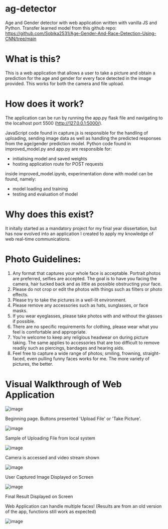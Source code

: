 # ag-detector
Age and Gender detector with web application written with vanilla JS and Python.
Transfer learned model from this github repo: https://github.com/Sobika2531/Age-Gender-And-Race-Detection-Using-CNN/tree/main

# What is this?
This is a web application that allows a user to take a picture and obtain a prediction for the age and gender for every face detected in the image provided.
This works for both the camera and file upload.

# How does it work?
The application can be run by running the app.py flask file and navigating to the localhost port 5500 (http://127.0.0.1:5000/).

JavaScript code found in capture.js is responsible for the handling of uploading, sending image data as well as handling the predicted responses from the age/gender prediction model.
Python code found in improved_model.py and app.py are responsible for:
- initialising model and saved weights
- hosting application route for POST requests

inside improved_model.ipynb, experimentation done with model can be found, namely:
- model loading and training
- testing and evaluation of model

# Why does this exist?
It initally started as a mandatory project for my final year dissertation, but has now evolved into an application I created to apply my knowledge of web real-time communications.

# Photo Guidelines:
1.	Any format that captures your whole face is acceptable. Portrait photos are preferred, selfies are accepted. The goal is to have you facing the camera, hair tucked back and as little as possible obstructing your face.
2.	Please do not crop or edit the photos with things such as filters or photo effects.
3.	Please try to take the pictures in a well-lit environment.
4.	Please remove any accessories such as hats, sunglasses, or face masks.
5.	If you wear eyeglasses, please take photos with and without the glasses if possible.
6.	There are no specific requirements for clothing, please wear what you feel is comfortable and appropriate.
7.	You’re welcome to keep any religious headwear on during picture taking. The same applies to accessories that are too difficult to remove readily such as piercings, bandages and hearing aids.
8.	Feel free to capture a wide range of photos; smiling, frowning, straight-faced, even pulling funny faces works for me. The more variety of pictures, the better.

# Visual Walkthrough of Web Application
<p style="text-align: center;">

![image](https://github.com/user-attachments/assets/85928536-60af-4d73-931c-a2070fca6e13)

Beginning page. Buttons presented 'Upload File' or 'Take Picture'.


![image](https://github.com/user-attachments/assets/de641819-893a-4ed4-8deb-6b76bb2016ee)

Sample of Uploading File from local system


![image](https://github.com/user-attachments/assets/6a6f8eb1-7f56-4af9-af3f-104ee57accd5)

Camera is accessed and video stream shown


![image](https://github.com/user-attachments/assets/2f1bf45d-c539-4ab9-a8e4-838c48256bbf)

User Captured Image Displayed on Screen


![image](https://github.com/user-attachments/assets/bd011d46-71ac-4730-91da-44e1cdd76d9a)

Final Result Displayed on Screen
 

Web Application can handle multiple faces! (Results are from an old version of the app, functions still work as expected)

![image](https://github.com/user-attachments/assets/0f71b897-eeec-4d02-943b-e46f1031ce24)

</p>

 
